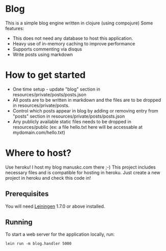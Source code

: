 # Blog

This is a simple blog engine written in clojure (using compojure)
Some features:
* This does not need any database to host this application. 
* Heavy use of in-memory caching to improve performance
* Supports commenting via disqus
* Write posts using markdown

# How to get started

* One time setup  - update "blog" section in resources/private/posts/posts.json
* All posts are to be written in markdown and the files are to be dropped in resources/private/posts.
* Control which posts appear in blog by adding or removing entry from "posts" section in resources/private/posts/posts.json
* Any publicly available static files needs to be dropped in resources/public (ex: a file hello.txt here will be accessable at mydomain.com/hello.txt)


# Where to host?
Use heroku! I host my blog manuskc.com there ;-)
This project includes necessary files and is compatible for hosting in heroku. Just create a new project in heroku and check this code in!


## Prerequisites

You will need [Leiningen][1] 1.7.0 or above installed.

[1]: https://github.com/technomancy/leiningen

## Running

To start a web server for the application locally, run:

    lein run -m blog.handler 5000
